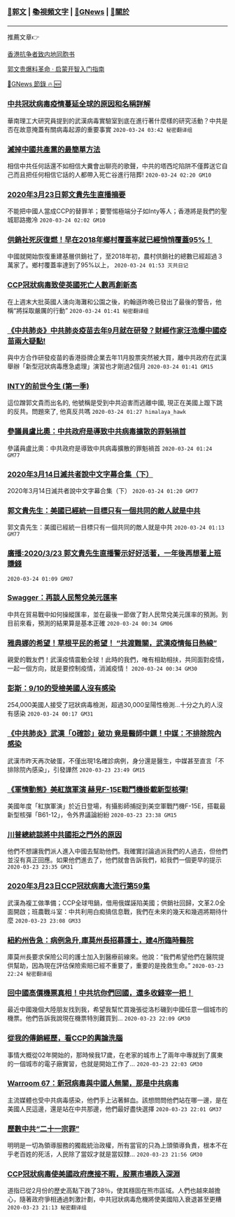 ###  [:eagle:郭文](https://github.com/ourhimalayas/txt) | [:books:視頻文字](https://github.com/ourhimalayas/txt/blob/master/content/README.md) | [:newspaper:GNews](https://github.com/ourhimalayas/txt/blob/master/content/gnews/README.md) | [:pray:關於](https://github.com/ourhimalayas/home/tree/master/about)
---

推薦文章:point_right:

[香港抗争者致内地同胞书](https://github.com/ourhimalayas/news/blob/master/2019/08/a_letter_from_the_hong_kong_people.md)

[郭文贵爆料革命 · 启蒙开智入门指南](https://github.com/ourhimalayas/txt/issues/1)

[:newspaper:GNews 節錄 :fire: :new:](https://github.com/ourhimalayas/txt/blob/master/content/gnews/README.md) 



### [中共冠狀病毒疫情蔓延全球的原因和名稱詳解](/content/gnews/1/README.md)

華南理工大研究員提到的武漢病毒實驗室到底在進行著什麼樣的研究活動？中共是否在故意掩蓋有關病毒起源的重要事實  `2020-03-24 03:42 秘密翻译组`

### [滅掉中國共產黨的最簡單方法](/content/gnews/2/README.md)

相信中共任何話還不如相信大糞會出聊亮的歌聲，中共的塔西坨陷阱不僅葬送它自己而且把任何相信它話的人都帶入死亡谷進行陪葬!  `2020-03-24 02:20 GM10`

### [2020年3月23日郭文貴先生直播摘要](/content/gnews/3/README.md)

不能把中國人當成CCP的替罪羊；要警惕極端分子如Inty等人；香港將是我們的聖城耶路撒冷  `2020-03-24 02:02 GM10`

### [供銷社死灰復燃！早在2018年鄉村覆蓋率就已經悄悄覆蓋95%！](/content/gnews/4/README.md)

中國就開始恢復重建基層供銷社了，至2018年初，農村供銷社的總數已經超過３萬家了。鄉村覆蓋率達到了95%以上，  `2020-03-24 01:53 灭共日记`

### [CCP冠狀病毒致使英國死亡人數再創新高](/content/gnews/5/README.md)

在上週末大批英國人湧向海灘和公園之後，約翰遜昨晚已發出了最後的警告，他稱“將採取嚴厲的行動”  `2020-03-24 01:41 秘密翻译组`

### [《中共肺炎》中共肺炎疫苗去年9月就在研發？財經作家汪浩爆中國疫苗兩大疑點!](/content/gnews/6/README.md)

與中方合作研發疫苗的香港掛牌企業去年11月股票突然被大買，離中共政府在武漢舉辦「新型冠狀病毒應急處理」演習也才剛過2個月  `2020-03-24 01:41 GM15`

### [INTY的前世今生 (第一季)](/content/gnews/7/README.md)

這位蹭郭文貴而出名的, 他號稱是受到中共迫害而逃離中國, 現正在美國上躥下跳的反共。問題來了, 他真反共嗎  `2020-03-24 01:27 himalaya_hawk`

### [參議員盧比奧：中共政府是導致中共病毒擴散的罪魁禍首](/content/gnews/8/README.md)

參議員盧比奧：中共政府是導致中共病毒擴散的罪魁禍首  `2020-03-24 01:24 GM77`

### [2020年3月14日滅共者說中文字幕合集（下）](/content/gnews/9/README.md)

2020年3月14日滅共者說中文字幕合集（下）  `2020-03-24 01:20 GM77`

### [郭文貴先生：美國已經統一目標只有一個共同的敵人就是中共](/content/gnews/10/README.md)

郭文貴先生：美國已經統一目標只有一個共同的敵人就是中共  `2020-03-24 01:13 GM77`

### [廣播:2020/3/23 郭文貴先生直播警示好好活著，一年後再想著上班賺錢](/content/gnews/11/README.md)

 `2020-03-24 01:09 GM07`

### [Swagger：再談人民幣兌美元匯率](/content/gnews/12/README.md)

中共在貿易戰中如何操縱匯率，並在最後一節做了對人民幣兌美元匯率的預測。到目前來看，預測的結果算是基本正確  `2020-03-24 00:34 GM06`

### [雅典娜的希望！草根平民的希望！ “共渡難關，武漢疫情每日熱線”](/content/gnews/13/README.md)

親愛的戰友們！武漢疫情震動全球！此時的我們，唯有相助相扶，共同面對疫情，一起一個方向，就是要控制疫情，消滅疫情！  `2020-03-24 00:34 GM30`

### [彭斯：9/10的受檢美國人沒有感染](/content/gnews/14/README.md)

254,000美國人接受了冠狀病毒檢測，超過30,000呈陽性檢測...十分之九的人沒有感染  `2020-03-24 00:17 GM31`

### [《中共肺炎》武漢「0確診」破功 竟是醫師中鏢！中媒：不排除院內感染](/content/gnews/15/README.md)

武漢市昨天再次破蛋，不僅出現1名確診病例，身分還是醫生，中媒甚至直言「不排除院內感染」，引發譁然  `2020-03-23 23:49 GM15`

### [《軍情動態》美紅旗軍演 赫見F-15E戰鬥機掛載新型核彈!](/content/gnews/16/README.md)

美國年度「紅旗軍演」於近日登場，有攝影師捕捉到美空軍戰鬥機F-15E，搭載最新型核彈「B61-12」，令外界議論紛紛  `2020-03-23 23:38 GM15`

### [川普總統談將中共國拒之門外的原因](/content/gnews/17/README.md)

他們不想讓我們派人進入中國去幫助他們。我確實討論過派我們的人過去，但他們並沒有真正回應。如果他們進去了，他們就會告訴我們，給我們一個更早的提示  `2020-03-23 23:35 GM31`

### [2020年3月23日CCP冠狀病毒大流行第59集](/content/gnews/18/README.md)

武漢為複工做準備；CCP全球甩鍋，借用俄媒誣陷美國；供銷社回歸，文革2.0全面開啟；班農戰斗室：中共利用白痴搞信息戰，我們在未來的幾天和幾週將期待什麼  `2020-03-23 23:08 GM33`

### [紐約州告急：病例急升,庫莫州長招募護士，建4所臨時醫院](/content/gnews/19/README.md)

庫莫州長要求保險公司的護士加入到醫療前線來。他說：“我們希望他們在醫院提供幫助，因為現在評估保險索賠已經不重要了，重要的是挽救生命。”  `2020-03-23 22:24 秘密翻译组`

### [回中國高價機票真相！中共坑你們回國，還多收錢宰一把！](/content/gnews/20/README.md)

最近中國幾個大陸朋友找到我，希望我幫忙買幾張從洛杉磯到中國任意一個城市的機票。他們告訴我說現在機票特別難買到...  `2020-03-23 22:09 GM30`

### [從我的傳銷經歷，看CCP的輿論洗腦](/content/gnews/21/README.md)

事情大概從02年開始的，那時候我17歲，在老家的城市上了兩年中專就到了廣東的一個城市的電子廠實習，也就是開始工作了...  `2020-03-23 22:03 GM30`

### [Warroom 67：新冠病毒與中國人無關，那是中共病毒](/content/gnews/22/README.md)

主流媒體也受中共病毒感染，他們手上沾著鮮血。該想問問他們站在哪一邊，是在美國人民這邊，還是站在中共那邊，他們最好盡快選擇  `2020-03-23 22:01 GM37`

### [歷數中共“二十一宗罪”](/content/gnews/23/README.md)

明明是一切為領導服務的獨裁統治政權，所有當官的只為上頭領導負責，根本不在乎老百姓的死活，人民除了當奴才就是當奴隸...  `2020-03-23 21:56 GM30`

### [CCP冠狀病毒使美國政府應接不暇，股票市場跌入深淵](/content/gnews/24/README.md)

道指已從2月份的歷史高點下跌了38％，使其穩固在熊市區域。人們也越來越擔心，隨著政府爭相通過刺激計劃，中共冠狀病毒危機將使美國陷入衰退甚至更糟  `2020-03-23 21:13 秘密翻译组`

